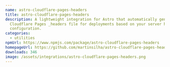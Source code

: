 ```yaml
---
name: astro-cloudflare-pages-headers
title: astro-cloudflare-pages-headers
description: A lightweight integration for Astro that automatically generates a
  Cloudflare Pages _headers file for deployments based on your server header
  configuration.
categories:
  - utilities
npmUrl: https://www.npmjs.com/package/astro-cloudflare-pages-headers
homepageUrl: https://github.com/martinsilha/astro-cloudflare-pages-headers
downloads: 346
image: /assets/integrations/astro-cloudflare-pages-headers.png
---
```

